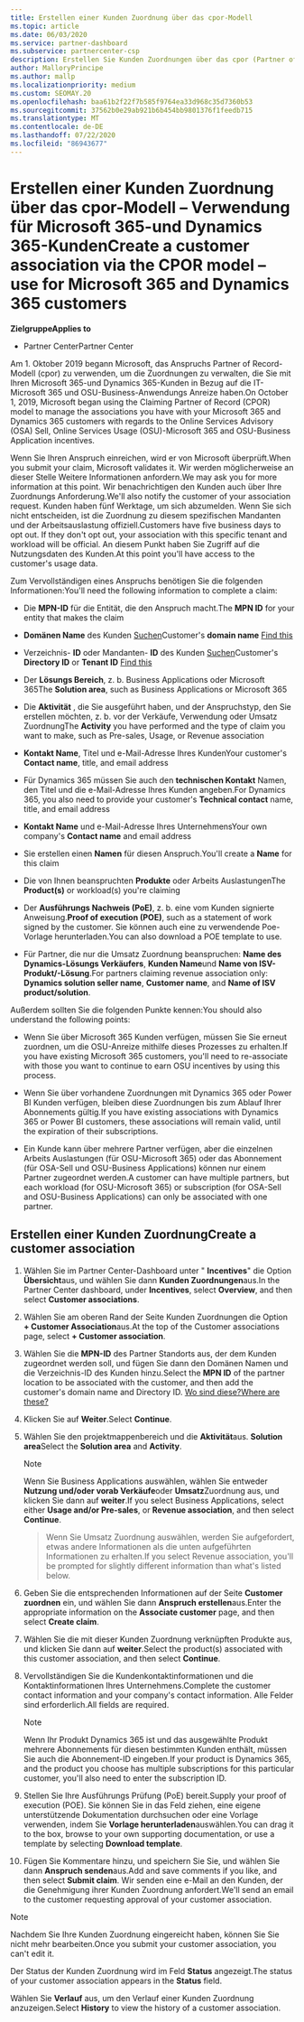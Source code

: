 ```yaml
---
title: Erstellen einer Kunden Zuordnung über das cpor-Modell
ms.topic: article
ms.date: 06/03/2020
ms.service: partner-dashboard
ms.subservice: partnercenter-csp
description: Erstellen Sie Kunden Zuordnungen über das cpor (Partner of Record)-Modell. Hilft bei der Verwaltung von Vertriebs-, Nutzungs-und & Anreizen für Microsoft 365-und Dynamics 365-Kunden.
author: MalloryPrincipe
ms.author: mallp
ms.localizationpriority: medium
ms.custom: SEOMAY.20
ms.openlocfilehash: baa61b2f22f7b585f9764ea33d968c35d7360b53
ms.sourcegitcommit: 37562b0e29ab921b6b454bb9801376f1feedb715
ms.translationtype: MT
ms.contentlocale: de-DE
ms.lasthandoff: 07/22/2020
ms.locfileid: "86943677"
---
```

# <a name="create-a-customer-association-via-the-cpor-model--use-for-microsoft-365-and-dynamics-365-customers"></a><span data-ttu-id="cb1c6-104">Erstellen einer Kunden Zuordnung über das cpor-Modell – Verwendung für Microsoft 365-und Dynamics 365-Kunden</span><span class="sxs-lookup"><span data-stu-id="cb1c6-104">Create a customer association via the CPOR model – use for Microsoft 365 and Dynamics 365 customers</span></span>

<span data-ttu-id="cb1c6-105">**Zielgruppe**</span><span class="sxs-lookup"><span data-stu-id="cb1c6-105">**Applies to**</span></span>

- <span data-ttu-id="cb1c6-106">Partner Center</span><span class="sxs-lookup"><span data-stu-id="cb1c6-106">Partner Center</span></span>

<span data-ttu-id="cb1c6-107">Am 1. Oktober 2019 begann Microsoft, das Anspruchs Partner of Record-Modell (cpor) zu verwenden, um die Zuordnungen zu verwalten, die Sie mit Ihren Microsoft 365-und Dynamics 365-Kunden in Bezug auf die IT-Microsoft 365 und OSU-Business-Anwendungs Anreize haben.</span><span class="sxs-lookup"><span data-stu-id="cb1c6-107">On October 1, 2019, Microsoft began using the Claiming Partner of Record (CPOR) model to manage the associations you have with your Microsoft 365 and Dynamics 365 customers with regards to the Online Services Advisory (OSA) Sell, Online Services Usage (OSU)-Microsoft 365 and OSU-Business Application incentives.</span></span>

<span data-ttu-id="cb1c6-108">Wenn Sie Ihren Anspruch einreichen, wird er von Microsoft überprüft.</span><span class="sxs-lookup"><span data-stu-id="cb1c6-108">When you submit your claim, Microsoft validates it.</span></span> <span data-ttu-id="cb1c6-109">Wir werden möglicherweise an dieser Stelle Weitere Informationen anfordern.</span><span class="sxs-lookup"><span data-stu-id="cb1c6-109">We may ask you for more information at this point.</span></span> <span data-ttu-id="cb1c6-110">Wir benachrichtigen den Kunden auch über Ihre Zuordnungs Anforderung.</span><span class="sxs-lookup"><span data-stu-id="cb1c6-110">We'll also notify the customer of your association request.</span></span> <span data-ttu-id="cb1c6-111">Kunden haben fünf Werktage, um sich abzumelden. Wenn Sie sich nicht entscheiden, ist die Zuordnung zu diesem spezifischen Mandanten und der Arbeitsauslastung offiziell.</span><span class="sxs-lookup"><span data-stu-id="cb1c6-111">Customers have five business days to opt out. If they don't opt out, your association with this specific tenant and workload will be official.</span></span> <span data-ttu-id="cb1c6-112">An diesem Punkt haben Sie Zugriff auf die Nutzungsdaten des Kunden.</span><span class="sxs-lookup"><span data-stu-id="cb1c6-112">At this point you'll have access to the customer's usage data.</span></span> 

<span data-ttu-id="cb1c6-113">Zum Vervollständigen eines Anspruchs benötigen Sie die folgenden Informationen:</span><span class="sxs-lookup"><span data-stu-id="cb1c6-113">You'll need the following information to complete a claim:</span></span>

- <span data-ttu-id="cb1c6-114">Die **MPN-ID** für die Entität, die den Anspruch macht.</span><span class="sxs-lookup"><span data-stu-id="cb1c6-114">The **MPN ID** for your entity that makes the claim</span></span>

- <span data-ttu-id="cb1c6-115">**Domänen Name** des Kunden [Suchen](find-customer-domain-name.md)</span><span class="sxs-lookup"><span data-stu-id="cb1c6-115">Customer's **domain name** [Find this](find-customer-domain-name.md)</span></span>

- <span data-ttu-id="cb1c6-116">Verzeichnis- **ID** oder Mandanten- **ID** des Kunden [Suchen](find-customer-domain-name.md)</span><span class="sxs-lookup"><span data-stu-id="cb1c6-116">Customer's **Directory ID** or **Tenant ID** [Find this](find-customer-domain-name.md)</span></span>

- <span data-ttu-id="cb1c6-117">Der **Lösungs Bereich**, z. b. Business Applications oder Microsoft 365</span><span class="sxs-lookup"><span data-stu-id="cb1c6-117">The **Solution area**, such as Business Applications or Microsoft 365</span></span>

- <span data-ttu-id="cb1c6-118">Die **Aktivität** , die Sie ausgeführt haben, und der Anspruchstyp, den Sie erstellen möchten, z. b. vor der Verkäufe, Verwendung oder Umsatz Zuordnung</span><span class="sxs-lookup"><span data-stu-id="cb1c6-118">The **Activity** you have performed and the type of claim you want to make, such as Pre-sales, Usage, or Revenue association</span></span>

- <span data-ttu-id="cb1c6-119">**Kontakt Name**, Titel und e-Mail-Adresse Ihres Kunden</span><span class="sxs-lookup"><span data-stu-id="cb1c6-119">Your customer's **Contact name**, title, and email address</span></span>

- <span data-ttu-id="cb1c6-120">Für Dynamics 365 müssen Sie auch den **technischen Kontakt** Namen, den Titel und die e-Mail-Adresse Ihres Kunden angeben.</span><span class="sxs-lookup"><span data-stu-id="cb1c6-120">For Dynamics 365, you also need to provide your customer's **Technical contact** name, title, and email address</span></span>

- <span data-ttu-id="cb1c6-121">**Kontakt Name** und e-Mail-Adresse Ihres Unternehmens</span><span class="sxs-lookup"><span data-stu-id="cb1c6-121">Your own company's **Contact name** and email address</span></span>

- <span data-ttu-id="cb1c6-122">Sie erstellen einen **Namen** für diesen Anspruch.</span><span class="sxs-lookup"><span data-stu-id="cb1c6-122">You'll create a **Name** for this claim</span></span>

- <span data-ttu-id="cb1c6-123">Die von Ihnen beanspruchten **Produkte** oder Arbeits Auslastungen</span><span class="sxs-lookup"><span data-stu-id="cb1c6-123">The **Product(s)** or workload(s) you're claiming</span></span>

- <span data-ttu-id="cb1c6-124">Der **Ausführungs Nachweis (PoE)**, z. b. eine vom Kunden signierte Anweisung.</span><span class="sxs-lookup"><span data-stu-id="cb1c6-124">**Proof of execution (POE)**, such as a statement of work signed by the customer.</span></span> <span data-ttu-id="cb1c6-125">Sie können auch eine zu verwendende Poe-Vorlage herunterladen.</span><span class="sxs-lookup"><span data-stu-id="cb1c6-125">You can also download a POE template to use.</span></span>

- <span data-ttu-id="cb1c6-126">Für Partner, die nur die Umsatz Zuordnung beanspruchen: **Name des Dynamics-Lösungs Verkäufers**, **Kunden Name**und **Name von ISV-Produkt/-Lösung**.</span><span class="sxs-lookup"><span data-stu-id="cb1c6-126">For partners claiming revenue association only: **Dynamics solution seller name**, **Customer name**, and **Name of ISV product/solution**.</span></span> 

<span data-ttu-id="cb1c6-127">Außerdem sollten Sie die folgenden Punkte kennen:</span><span class="sxs-lookup"><span data-stu-id="cb1c6-127">You should also understand the following points:</span></span>

- <span data-ttu-id="cb1c6-128">Wenn Sie über Microsoft 365 Kunden verfügen, müssen Sie Sie erneut zuordnen, um die OSU-Anreize mithilfe dieses Prozesses zu erhalten.</span><span class="sxs-lookup"><span data-stu-id="cb1c6-128">If you have existing Microsoft 365 customers, you'll need to re-associate with those you want to continue to earn OSU incentives by using this process.</span></span>

- <span data-ttu-id="cb1c6-129">Wenn Sie über vorhandene Zuordnungen mit Dynamics 365 oder Power BI Kunden verfügen, bleiben diese Zuordnungen bis zum Ablauf Ihrer Abonnements gültig.</span><span class="sxs-lookup"><span data-stu-id="cb1c6-129">If you have existing associations with Dynamics 365 or Power BI customers, these associations will remain valid, until the expiration of their subscriptions.</span></span>

- <span data-ttu-id="cb1c6-130">Ein Kunde kann über mehrere Partner verfügen, aber die einzelnen Arbeits Auslastungen (für OSU-Microsoft 365) oder das Abonnement (für OSA-Sell und OSU-Business Applications) können nur einem Partner zugeordnet werden.</span><span class="sxs-lookup"><span data-stu-id="cb1c6-130">A customer can have multiple partners, but each workload (for OSU-Microsoft 365) or subscription (for OSA-Sell and OSU-Business Applications) can only be associated with one partner.</span></span>

## <a name="create-a-customer-association"></a><span data-ttu-id="cb1c6-131">Erstellen einer Kunden Zuordnung</span><span class="sxs-lookup"><span data-stu-id="cb1c6-131">Create a customer association</span></span>

1. <span data-ttu-id="cb1c6-132">Wählen Sie im Partner Center-Dashboard unter " **Incentives**" die Option **Übersicht**aus, und wählen Sie dann **Kunden Zuordnungen**aus.</span><span class="sxs-lookup"><span data-stu-id="cb1c6-132">In the Partner Center dashboard, under **Incentives**, select **Overview**, and then select **Customer associations**.</span></span> 

2. <span data-ttu-id="cb1c6-133">Wählen Sie am oberen Rand der Seite Kunden Zuordnungen die Option **+ Customer Association**aus.</span><span class="sxs-lookup"><span data-stu-id="cb1c6-133">At the top of the Customer associations page, select **+ Customer association**.</span></span>

3. <span data-ttu-id="cb1c6-134">Wählen Sie die **MPN-ID** des Partner Standorts aus, der dem Kunden zugeordnet werden soll, und fügen Sie dann den Domänen Namen und die Verzeichnis-ID des Kunden hinzu.</span><span class="sxs-lookup"><span data-stu-id="cb1c6-134">Select the **MPN ID** of the partner location to be associated with the customer, and then add the customer's domain name and Directory ID.</span></span> [<span data-ttu-id="cb1c6-135">Wo sind diese?</span><span class="sxs-lookup"><span data-stu-id="cb1c6-135">Where are these?</span></span>](find-customer-domain-name.md)

4. <span data-ttu-id="cb1c6-136">Klicken Sie auf **Weiter**.</span><span class="sxs-lookup"><span data-stu-id="cb1c6-136">Select **Continue**.</span></span>

5. <span data-ttu-id="cb1c6-137">Wählen Sie den projektmappenbereich und die **Aktivität**aus. **Solution area**</span><span class="sxs-lookup"><span data-stu-id="cb1c6-137">Select the **Solution area** and **Activity**.</span></span> 

   >[!Note]
   >
   ><span data-ttu-id="cb1c6-138">Wenn Sie Business Applications auswählen, wählen Sie entweder **Nutzung und/oder vorab Verkäufe**oder **Umsatz**Zuordnung aus, und klicken Sie dann auf **weiter**.</span><span class="sxs-lookup"><span data-stu-id="cb1c6-138">If you select Business Applications, select either **Usage and/or Pre-sales**, or **Revenue association**, and then select **Continue**.</span></span> 

   ><span data-ttu-id="cb1c6-139">Wenn Sie Umsatz Zuordnung auswählen, werden Sie aufgefordert, etwas andere Informationen als die unten aufgeführten Informationen zu erhalten.</span><span class="sxs-lookup"><span data-stu-id="cb1c6-139">If you select Revenue association, you'll be prompted for slightly different information than what's listed below.</span></span>

6. <span data-ttu-id="cb1c6-140">Geben Sie die entsprechenden Informationen auf der Seite **Customer zuordnen** ein, und wählen Sie dann **Anspruch erstellen**aus.</span><span class="sxs-lookup"><span data-stu-id="cb1c6-140">Enter the appropriate information on the **Associate customer** page, and then select **Create claim**.</span></span>

7. <span data-ttu-id="cb1c6-141">Wählen Sie die mit dieser Kunden Zuordnung verknüpften Produkte aus, und klicken Sie dann auf **weiter**.</span><span class="sxs-lookup"><span data-stu-id="cb1c6-141">Select the product(s) associated with this customer association, and then select **Continue**.</span></span>

8. <span data-ttu-id="cb1c6-142">Vervollständigen Sie die Kundenkontaktinformationen und die Kontaktinformationen Ihres Unternehmens.</span><span class="sxs-lookup"><span data-stu-id="cb1c6-142">Complete the customer contact information and your company's contact information.</span></span> <span data-ttu-id="cb1c6-143">Alle Felder sind erforderlich.</span><span class="sxs-lookup"><span data-stu-id="cb1c6-143">All fields are required.</span></span> 

   >[!NOTE]
   ><span data-ttu-id="cb1c6-144">Wenn Ihr Produkt Dynamics 365 ist und das ausgewählte Produkt mehrere Abonnements für diesen bestimmten Kunden enthält, müssen Sie auch die Abonnement-ID eingeben.</span><span class="sxs-lookup"><span data-stu-id="cb1c6-144">If your product is Dynamics 365, and the product you choose has multiple subscriptions for this particular customer, you'll also need to enter the subscription ID.</span></span>

9. <span data-ttu-id="cb1c6-145">Stellen Sie Ihre Ausführungs Prüfung (PoE) bereit.</span><span class="sxs-lookup"><span data-stu-id="cb1c6-145">Supply your proof of execution (POE).</span></span> <span data-ttu-id="cb1c6-146">Sie können Sie in das Feld ziehen, eine eigene unterstützende Dokumentation durchsuchen oder eine Vorlage verwenden, indem Sie **Vorlage herunterladen**auswählen.</span><span class="sxs-lookup"><span data-stu-id="cb1c6-146">You can drag it to the box, browse to your own supporting documentation, or use a template by selecting **Download template**.</span></span> 

10. <span data-ttu-id="cb1c6-147">Fügen Sie Kommentare hinzu, und speichern Sie Sie, und wählen Sie dann **Anspruch senden**aus.</span><span class="sxs-lookup"><span data-stu-id="cb1c6-147">Add and save comments if you like, and then select **Submit claim**.</span></span> <span data-ttu-id="cb1c6-148">Wir senden eine e-Mail an den Kunden, der die Genehmigung ihrer Kunden Zuordnung anfordert.</span><span class="sxs-lookup"><span data-stu-id="cb1c6-148">We'll send an email to the customer requesting approval of your customer association.</span></span>

   >[!NOTE]
   ><span data-ttu-id="cb1c6-149">Nachdem Sie Ihre Kunden Zuordnung eingereicht haben, können Sie Sie nicht mehr bearbeiten.</span><span class="sxs-lookup"><span data-stu-id="cb1c6-149">Once you submit your customer association, you can't edit it.</span></span>

<span data-ttu-id="cb1c6-150">Der Status der Kunden Zuordnung wird im Feld **Status** angezeigt.</span><span class="sxs-lookup"><span data-stu-id="cb1c6-150">The status of your customer association appears in the **Status** field.</span></span>

<span data-ttu-id="cb1c6-151">Wählen Sie **Verlauf** aus, um den Verlauf einer Kunden Zuordnung anzuzeigen.</span><span class="sxs-lookup"><span data-stu-id="cb1c6-151">Select **History** to view the history of a customer association.</span></span>
